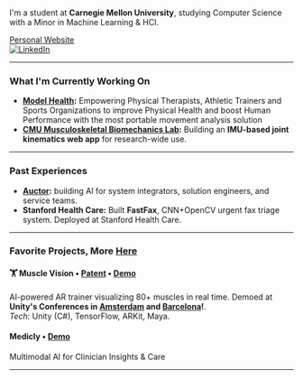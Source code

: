 ### 

I'm a student at **Carnegie Mellon University**, studying Computer Science with a Minor in Machine Learning & HCI.  

[Personal Website](https://www.juliannth.com)  
[![LinkedIn](https://img.shields.io/badge/LinkedIn-0077B5?style=flat&logo=linkedin&logoColor=white)](https://www.linkedin.com/in/JulianNTH/)

---

### What I'm Currently Working On

* **[Model Health](https://www.modelhealth.io/):** Empowering Physical Therapists, Athletic Trainers and Sports Organizations to improve Physical Health and boost Human Performance with the most portable movement analysis solution
* **[CMU Musculoskeletal Biomechanics Lab](https://www.meche.engineering.cmu.edu/faculty/halilaj-musculoskeletal-biomechanics-lab.html):** Building an **IMU-based joint kinematics web app** for research-wide use.

---

### Past Experiences
* **[Auctor](https://www.getauctor.com/):** building AI for system integrators, solution engineers, and service teams.
* **Stanford Health Care:** Built **FastFax**, CNN+OpenCV urgent fax triage system. Deployed at Stanford Health Care. 

---

### Favorite Projects, More [Here](https://www.juliannth.com/#projects)

#### 🏋️ Muscle Vision • [Patent](https://patents.google.com/patent/US20250157072A1/en) • [Demo](https://www.youtube.com/watch?si=SeSNCDidjBbocxI-&t=1670&v=VSEk5gc-q_g&feature=youtu.be) 
AI-powered AR trainer visualizing 80+ muscles in real time. Demoed at **Unity's Conferences in [Amsterdam](https://www.youtube.com/watch?v=8ZIdejTiXAE&t=2894s) and [Barcelona](https://www.youtube.com/watch?v=okSYmGrPBDE&t=28s)!**.  
*Tech:* Unity (C#), TensorFlow, ARKit, Maya.  

#### Medicly • [Demo](https://www.medicly.dev/) 
Multimodal AI for Clinician Insights & Care

---
